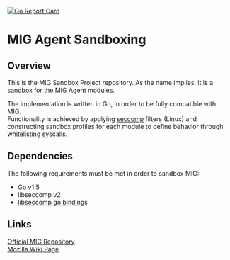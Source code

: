 [![Go Report Card](https://goreportcard.com/badge/github.com/mozilla/mig-sandbox)](https://goreportcard.com/report/github.com/mozilla/mig-sandbox)
# MIG Agent Sandboxing

## Overview

This is the MIG Sandbox Project repository. As the name implies, it is a sandbox for the MIG Agent modules.

The implementation is written in Go, in order to be fully compatible with MIG.  
Functionality is achieved by applying [seccomp](https://www.kernel.org/doc/Documentation/prctl/seccomp_filter.txt) filters (Linux) and constructing sandbox profiles for each module to define behavior through whitelisting syscalls.

## Dependencies

The following requirements must be met in order to sandbox MIG:
* Go v1.5
* libseccomp v2
* [libseccomp go bindings](https://github.com/seccomp/libseccomp-golang)

## Links

[Official MIG Repository](https://github.com/mozilla/mig)  
[Mozilla Wiki Page](https://wiki.mozilla.org/Security/Automation/Winter_Of_Security_2015/MIG_Agent_Sanboxing)
